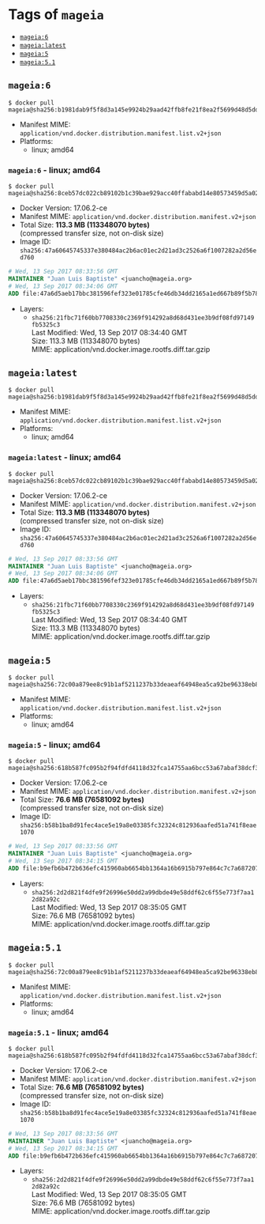 <!-- THIS FILE IS GENERATED VIA './update-remote.sh' -->

# Tags of `mageia`

-	[`mageia:6`](#mageia6)
-	[`mageia:latest`](#mageialatest)
-	[`mageia:5`](#mageia5)
-	[`mageia:5.1`](#mageia51)

## `mageia:6`

```console
$ docker pull mageia@sha256:b1981dab9f5f8d3a145e9924b29aad42ffb8fe21f8ea2f5699d48d5dd43b00f2
```

-	Manifest MIME: `application/vnd.docker.distribution.manifest.list.v2+json`
-	Platforms:
	-	linux; amd64

### `mageia:6` - linux; amd64

```console
$ docker pull mageia@sha256:8ceb57dc022cb89102b1c39bae929acc40ffababd14e80573459d5a027b3a9b4
```

-	Docker Version: 17.06.2-ce
-	Manifest MIME: `application/vnd.docker.distribution.manifest.v2+json`
-	Total Size: **113.3 MB (113348070 bytes)**  
	(compressed transfer size, not on-disk size)
-	Image ID: `sha256:47a60645745337e380484ac2b6ac01ec2d21ad3c2526a6f1007282a2d56ed760`

```dockerfile
# Wed, 13 Sep 2017 08:33:56 GMT
MAINTAINER "Juan Luis Baptiste" <juancho@mageia.org>
# Wed, 13 Sep 2017 08:34:06 GMT
ADD file:47a6d5aeb17bbc381596fef323e01785cfe46db34dd2165a1ed667b89f5b7831 in / 
```

-	Layers:
	-	`sha256:21fbc71f60bb7708330c2369f914292a8d68d431ee3b9df08fd97149fb5325c3`  
		Last Modified: Wed, 13 Sep 2017 08:34:40 GMT  
		Size: 113.3 MB (113348070 bytes)  
		MIME: application/vnd.docker.image.rootfs.diff.tar.gzip

## `mageia:latest`

```console
$ docker pull mageia@sha256:b1981dab9f5f8d3a145e9924b29aad42ffb8fe21f8ea2f5699d48d5dd43b00f2
```

-	Manifest MIME: `application/vnd.docker.distribution.manifest.list.v2+json`
-	Platforms:
	-	linux; amd64

### `mageia:latest` - linux; amd64

```console
$ docker pull mageia@sha256:8ceb57dc022cb89102b1c39bae929acc40ffababd14e80573459d5a027b3a9b4
```

-	Docker Version: 17.06.2-ce
-	Manifest MIME: `application/vnd.docker.distribution.manifest.v2+json`
-	Total Size: **113.3 MB (113348070 bytes)**  
	(compressed transfer size, not on-disk size)
-	Image ID: `sha256:47a60645745337e380484ac2b6ac01ec2d21ad3c2526a6f1007282a2d56ed760`

```dockerfile
# Wed, 13 Sep 2017 08:33:56 GMT
MAINTAINER "Juan Luis Baptiste" <juancho@mageia.org>
# Wed, 13 Sep 2017 08:34:06 GMT
ADD file:47a6d5aeb17bbc381596fef323e01785cfe46db34dd2165a1ed667b89f5b7831 in / 
```

-	Layers:
	-	`sha256:21fbc71f60bb7708330c2369f914292a8d68d431ee3b9df08fd97149fb5325c3`  
		Last Modified: Wed, 13 Sep 2017 08:34:40 GMT  
		Size: 113.3 MB (113348070 bytes)  
		MIME: application/vnd.docker.image.rootfs.diff.tar.gzip

## `mageia:5`

```console
$ docker pull mageia@sha256:72c00a879ee8c91b1af5211237b33deaeaf64948ea5ca92be96338eb8d5b1317
```

-	Manifest MIME: `application/vnd.docker.distribution.manifest.list.v2+json`
-	Platforms:
	-	linux; amd64

### `mageia:5` - linux; amd64

```console
$ docker pull mageia@sha256:618b587fc095b2f94fdfd4118d32fca14755aa6bcc53a67abaf38dcf32e75982
```

-	Docker Version: 17.06.2-ce
-	Manifest MIME: `application/vnd.docker.distribution.manifest.v2+json`
-	Total Size: **76.6 MB (76581092 bytes)**  
	(compressed transfer size, not on-disk size)
-	Image ID: `sha256:b58b1ba8d91fec4ace5e19a8e03385fc32324c812936aafed51a741f8eae1070`

```dockerfile
# Wed, 13 Sep 2017 08:33:56 GMT
MAINTAINER "Juan Luis Baptiste" <juancho@mageia.org>
# Wed, 13 Sep 2017 08:34:15 GMT
ADD file:b9efb6b472b636efc415960ab6654bb1364a16b6915b797e864c7c7a6872078f in / 
```

-	Layers:
	-	`sha256:2d2d821f4dfe9f26996e50dd2a99dbde49e58ddf62c6f55e773f7aa12d82a92c`  
		Last Modified: Wed, 13 Sep 2017 08:35:05 GMT  
		Size: 76.6 MB (76581092 bytes)  
		MIME: application/vnd.docker.image.rootfs.diff.tar.gzip

## `mageia:5.1`

```console
$ docker pull mageia@sha256:72c00a879ee8c91b1af5211237b33deaeaf64948ea5ca92be96338eb8d5b1317
```

-	Manifest MIME: `application/vnd.docker.distribution.manifest.list.v2+json`
-	Platforms:
	-	linux; amd64

### `mageia:5.1` - linux; amd64

```console
$ docker pull mageia@sha256:618b587fc095b2f94fdfd4118d32fca14755aa6bcc53a67abaf38dcf32e75982
```

-	Docker Version: 17.06.2-ce
-	Manifest MIME: `application/vnd.docker.distribution.manifest.v2+json`
-	Total Size: **76.6 MB (76581092 bytes)**  
	(compressed transfer size, not on-disk size)
-	Image ID: `sha256:b58b1ba8d91fec4ace5e19a8e03385fc32324c812936aafed51a741f8eae1070`

```dockerfile
# Wed, 13 Sep 2017 08:33:56 GMT
MAINTAINER "Juan Luis Baptiste" <juancho@mageia.org>
# Wed, 13 Sep 2017 08:34:15 GMT
ADD file:b9efb6b472b636efc415960ab6654bb1364a16b6915b797e864c7c7a6872078f in / 
```

-	Layers:
	-	`sha256:2d2d821f4dfe9f26996e50dd2a99dbde49e58ddf62c6f55e773f7aa12d82a92c`  
		Last Modified: Wed, 13 Sep 2017 08:35:05 GMT  
		Size: 76.6 MB (76581092 bytes)  
		MIME: application/vnd.docker.image.rootfs.diff.tar.gzip
